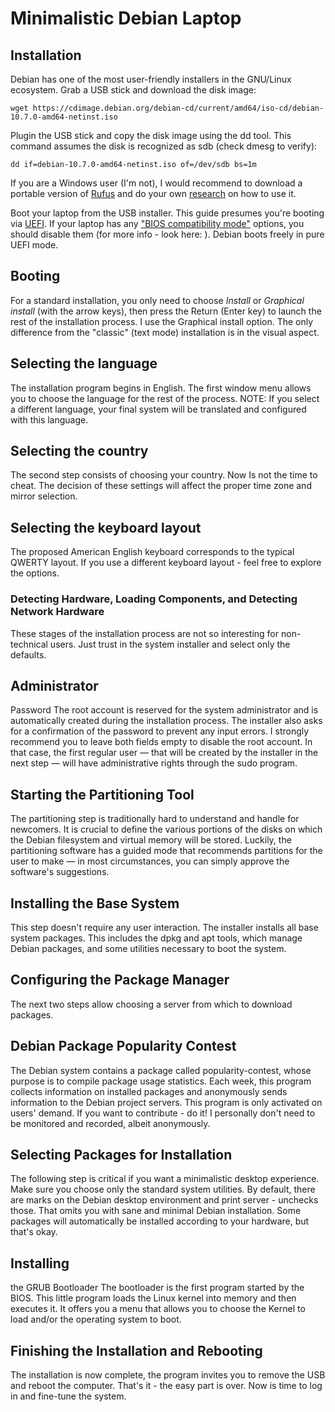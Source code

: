 # Minimalistic Debian Laptop #

## Installation ##
Debian has one of the most user-friendly installers in the
GNU/Linux ecosystem. Grab a USB stick and download the disk image:

` wget https://cdimage.debian.org/debian-cd/current/amd64/iso-cd/debian-10.7.0-amd64-netinst.iso `

Plugin the USB stick and copy the disk image using the dd tool. This
command assumes the disk is recognized as sdb (check dmesg to verify):

` dd if=debian-10.7.0-amd64-netinst.iso of=/dev/sdb bs=1m `

If you are a Windows user (I'm not), I would recommend to download 
a portable version of [Rufus](https://rufus.ie/) and do your own [research](https://www.google.com/search?ei=BpwBYMa8IqyWlwSF25j4Cg&q=How+to+Create+a+Bootable+USB+Using+Rufus&oq=How+to+Create+a+Bootable+USB+Using+Rufus&gs_lcp=CgZwc3ktYWIQAzIFCAAQyQMyBggAEBYQHjIGCAAQFhAeMgYIABAWEB4yBggAEBYQHjIGCAAQFhAeMgYIABAWEB4yBggAEBYQHjIGCAAQFhAeMgYIABAWEB46BAgAEEdQ0m1Y0m1gxHBoAHAGeACAAWSIAWSSAQMwLjGYAQCgAQKgAQGqAQdnd3Mtd2l6yAEIwAEB&sclient=psy-ab&ved=0ahUKEwjG14z4iJ7uAhUsy4UKHYUtBq8Q4dUDCA0&uact=5) on how to use it.

Boot your laptop from the USB installer. This guide presumes you're booting
via [UEFI](https://www.google.com/search?q=UEFI&oq=UEFI&aqs=chrome..69i57&sourceid=chrome&ie=UTF-8). If your laptop has any ["BIOS compatibility mode"](https://www.google.com/search?q=BIOS+compatibility+mode&oq=BIOS+compatibility+mode&aqs=chrome..69i57&sourceid=chrome&ie=UTF-8) options, you
should disable them (for more info - look here: ). Debian boots freely
in pure UEFI mode. 

## Booting ##
For a standard installation, you only need to choose *Install* or
*Graphical install* (with the arrow keys), then press the Return (Enter
key) to launch the rest of the installation process. I use the
Graphical install option. The only difference from the "classic" (text
mode) installation is in the visual aspect. 

## Selecting the language ##
The installation program begins in English. The first window menu
allows you to choose the language for the rest of the process. 
NOTE: If you select a different language, your final system will be translated
and configured with this language.

## Selecting the country ##
The second step consists of choosing your country. Now Is not the time 
to cheat. The decision of these settings will affect the proper 
time zone and mirror selection.

## Selecting the keyboard layout ## 
The proposed American English keyboard corresponds to the typical QWERTY layout. 
If you use a different keyboard layout - feel free to explore the options.

### Detecting Hardware, Loading Components, and Detecting Network Hardware ###
These stages of the installation process are not so interesting for
non-technical users. Just trust in the system installer and select only
the defaults.

## Administrator ## 
Password The root account is reserved for the system
administrator and is automatically created during the installation
process. The installer also asks for a confirmation of the password to
prevent any input errors. I strongly recommend you to leave both fields
empty to disable the root account. In that case, the first regular user
— that will be created by the installer in the next step — will have
administrative rights through the sudo program.

## Starting the Partitioning Tool ## 
The partitioning step is traditionally hard to understand and handle 
for newcomers. It is crucial to define the various portions of the disks 
on which the Debian filesystem and virtual memory will be stored. Luckily, 
the partitioning software has a guided mode that recommends partitions 
for the user to make — in most circumstances, you can simply approve
the software's suggestions.

## Installing the Base System ##
This step doesn't require any user
interaction. The installer installs all base system packages. This
includes the dpkg and apt tools, which manage Debian packages, and some
utilities necessary to boot the system.

## Configuring the Package Manager ##
The next two steps allow choosing a server from which to download packages.

## Debian Package Popularity Contest ##
The Debian system contains a package called popularity-contest, 
whose purpose is to compile package usage statistics. Each week, this program
collects information on installed packages and anonymously sends information to 
the Debian project servers. This program is only activated on users' demand. 
If you want to contribute - do it! I personally don't need to be monitored and
recorded, albeit anonymously. 

## Selecting Packages for Installation ## 
The following step is critical if you want a minimalistic desktop experience. 
Make sure you choose only the standard system utilities. By default, 
there are marks on the Debian desktop environment and print server - unchecks those.
That omits you with sane and minimal Debian installation. Some packages will
automatically be installed according to your hardware, but that's okay.

## Installing ## 
the GRUB Bootloader The bootloader is the first program
started by the BIOS. This little program loads the Linux kernel into
memory and then executes it. It offers you a menu that allows you to
choose the Kernel to load and/or the operating system to boot. 

## Finishing the Installation and Rebooting ## 
The installation is now complete, the program invites you to remove the USB 
and reboot the computer. That's it - the easy part is over. Now is time 
to log in and fine-tune the system. 
